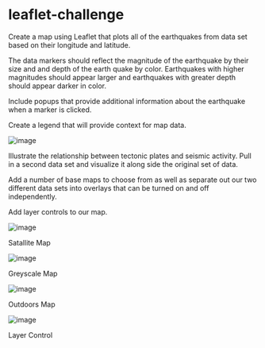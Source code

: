 # leaflet-challenge
Create a map using Leaflet that plots all of the earthquakes from data set based on their longitude and latitude.


The data markers should reflect the magnitude of the earthquake by their size and and depth of the earth quake by color. Earthquakes with higher magnitudes should appear larger and earthquakes with greater depth should appear darker in color.


Include popups that provide additional information about the earthquake when a marker is clicked.


Create a legend that will provide context for map data.

![image](https://user-images.githubusercontent.com/79819331/125177207-d9839780-e1a7-11eb-8f28-a83d439131b7.png)



Illustrate the relationship between tectonic plates and seismic activity. Pull in a second data set and visualize it along side the original set of data. 


Add a number of base maps to choose from as well as separate out our two different data sets into overlays that can be turned on and off independently.


Add layer controls to our map.

![image](https://user-images.githubusercontent.com/79819331/125177242-2ff0d600-e1a8-11eb-94e3-92bbe01fcab5.png)

Satallite Map

![image](https://user-images.githubusercontent.com/79819331/125177262-56af0c80-e1a8-11eb-832b-8518cf274d08.png)

Greyscale Map


![image](https://user-images.githubusercontent.com/79819331/125177330-df2dad00-e1a8-11eb-8347-32a0900d0692.png)

Outdoors Map


![image](https://user-images.githubusercontent.com/79819331/125177360-1ac87700-e1a9-11eb-8bdf-e02eda4c9e99.png)
 
 
 Layer Control


